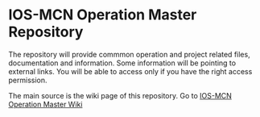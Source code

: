 # IOS-MCN Operation Master Repository
The repository will provide commmon operation and project related files, documentation and information.
Some information will be pointing to external links. You will be able to access only if you have the right access permission.

The main source is the wiki page of this repository. Go to [IOS-MCN Operation Master Wiki](https://github.com/ios-mcn/ops-master-repo/wiki) 

